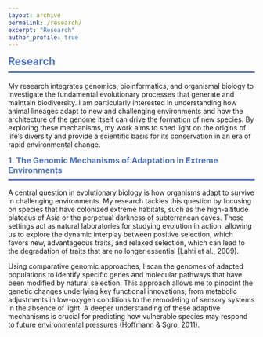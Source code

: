 ```yaml
---
layout: archive
permalink: /research/
excerpt: "Research"
author_profile: true
---
```


<div class="section-card">
  <h2 style="color: #5474B8; border-bottom: 3px solid #5474B8; padding-bottom: 0.5rem; margin-top: 0.5rem;">Research</h2>
  <p>My research integrates genomics, bioinformatics, and organismal biology to investigate the fundamental evolutionary processes that generate and maintain biodiversity. I am particularly interested in understanding how animal lineages adapt to new and challenging environments and how the architecture of the genome itself can drive the formation of new species. By exploring these mechanisms, my work aims to shed light on the origins of life’s diversity and provide a scientific basis for its conservation in an era of rapid environmental change.</p>
</div>

<div class="section-card">
  <h3 style="color: #5474B8; border-bottom: 3px solid #5474B8; padding-bottom: 0.5rem; margin-top: 0.5rem;">1. The Genomic Mechanisms of Adaptation in Extreme Environments</h3>
  <p>A central question in evolutionary biology is how organisms adapt to survive in challenging environments. My research tackles this question by focusing on species that have colonized extreme habitats, such as the high-altitude plateaus of Asia or the perpetual darkness of subterranean caves. These settings act as natural laboratories for studying evolution in action, allowing us to explore the dynamic interplay between positive selection, which favors new, advantageous traits, and relaxed selection, which can lead to the degradation of traits that are no longer essential (Lahti et al., 2009).</p>
  <p>Using comparative genomic approaches, I scan the genomes of adapted populations to identify specific genes and molecular pathways that have been modified by natural selection. This approach allows me to pinpoint the genetic changes underlying key functional innovations, from metabolic adjustments in low-oxygen conditions to the remodeling of sensory systems in the absence of light. A deeper understanding of these adaptive mechanisms is crucial for predicting how vulnerable species may respond to future environmental pressures (Hoffmann & Sgrò, 2011).</p>
</div>

